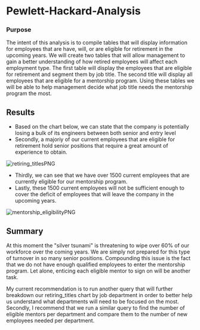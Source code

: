 # Pewlett-Hackard-Analysis

### Purpose 

The intent of this analysis is to compile tables that will display information for employees that are have, will, or are eligible for retirement in the upcoming years. We will create two tables that will allow management to gain a better understanding of how retired employees will affect each employment type. The first table will display the employees that are eligible for retirement and segment them by job title. The second title will display all employees that are eligible for a mentorship program. Using these tables we will be able to help management decide what job title needs the mentorship program the most.

## Results

  * Based on the chart below, we can state that the company is potentially losing a bulk of its engineers between       both senior and entry level
  * Secondly, a majoriy of our current employees that are eligible for retirement hold senior positions that          require a great amount of experience to obtain.

![retiring_titlesPNG](https://user-images.githubusercontent.com/106921601/192896652-0fc0bb82-b6cc-4862-b66f-31f31c017736.PNG)

  * Thirdly, we can see that we have over 1500 current employees that are currently eligible for our mentorship       program.
  * Lastly, these 1500 current employees will not be sufficient enough to cover the deficit of employees that will     leave the company in the upcoming years. 

![mentorship_eligibilityPNG](https://user-images.githubusercontent.com/106921601/192896434-a2b8b1e0-8a9b-4381-9cf1-e75967db1260.PNG)

## Summary

At this moment the "silver tsunami" is threatening to wipe over 60% of our workforce over the coming years. We are simply not prepared for this type of turnover in so many senior positions. Compounding this issue is the fact that we do not have enough qualified employees to enter the mentorship program. Let alone, enticing each eligible mentor to sign on will be another task. 

My current recommendation is to run another query that will further breakdown our retiring_titles chart by job department in order to better help us understand what departments will need to be focused on the most. Secondly, I recommend that we run a similar query to find the number of eligible mentors per department and compare them to the number of new employees needed per department.
